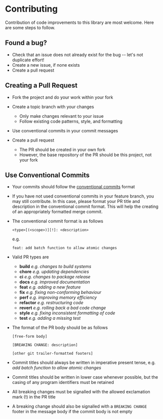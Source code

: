# Contributing

Contribution of code improvements to this library are most welcome. Here are some steps to follow.

## Found a bug?

- Check that an issue does not already exist for the bug -- let's not duplicate effort!
- Create a new issue, if none exists
- Create a pull request

## Creating a Pull Request

- Fork the project and do your work within your fork
- Create a topic branch with your changes
  - Only make changes relevant to your issue
  - Follow existing code patterns, style, and formatting
- Use conventional commits in your commit messages

- Create a pull request
  - The PR should be created in your own fork
  - However, the base repository of the PR should be this project, not your fork

## Use Conventional Commits

- Your commits should follow the [conventional commits](https://www.conventionalcommits.org/en/v1.0.0/) format

- If you have not used conventional commits in your feature branch, you may still contribute. In this case, please format your PR title and description in the conventional commit format. This will help the creating of an appropriately formatted merge commit.

- The conventional commit format is as follows

  `<type>[(<scope>)][!]: <description>`

  e.g.

  `feat: add batch function to allow atomic changes`

- Valid PR types are

  - **build** _e.g. changes to build systems_
  - **chore** _e.g. updating dependencies_
  - **ci** _e.g. changes to package release_
  - **docs** _e.g. improved documentation_
  - **feat** _e.g. adding a new feature_
  - **fix** _e.g. fixing non-conforming behaviour_
  - **perf** _e.g. improving memory efficiency_
  - **refactor** _e.g. restructuring code_
  - **revert** _e.g. rolling back a bad code change_
  - **style** _e.g. fixing inconsistent formatting of code_
  - **test** _e.g. adding a missing test_

- The format of the PR body should be as follows

  ```
  [free-form body]

  [BREAKING CHANGE: description]

  [other git trailer-formatted footers]
  ```

- Commit titles should always be written in imperative present tense, e.g. _add batch function to allow atomic changes_

- Commit titles should be written in lower case whenever possible, but the casing of any program identifiers must be retained

- All breaking changes must be signalled with the allowed exclamation mark (!) in the PR title

- A breaking change should also be signalled with a `BREAKING CHANGE` footer in the message body if the commit body is not empty
